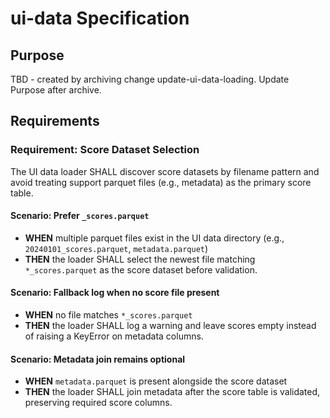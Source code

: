 # ui-data Specification

## Purpose
TBD - created by archiving change update-ui-data-loading. Update Purpose after archive.
## Requirements
### Requirement: Score Dataset Selection
The UI data loader SHALL discover score datasets by filename pattern and avoid treating support parquet files (e.g., metadata) as the primary score table.

#### Scenario: Prefer `_scores.parquet`
- **WHEN** multiple parquet files exist in the UI data directory (e.g., `20240101_scores.parquet`, `metadata.parquet`)
- **THEN** the loader SHALL select the newest file matching `*_scores.parquet` as the score dataset before validation.

#### Scenario: Fallback log when no score file present
- **WHEN** no file matches `*_scores.parquet`
- **THEN** the loader SHALL log a warning and leave scores empty instead of raising a KeyError on metadata columns.

#### Scenario: Metadata join remains optional
- **WHEN** `metadata.parquet` is present alongside the score dataset
- **THEN** the loader SHALL join metadata after the score table is validated, preserving required score columns.

